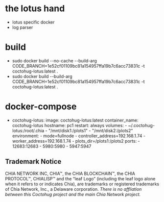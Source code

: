# the lotus hand
- lotus specific docker
- log parser

# build
- sudo docker build --no-cache --build-arg CODE_BRANCH=1e52cf01109bc81a154957ffa19b7c6acc73831c -t coctohug-lotus:latest .
- sudo docker build --build-arg CODE_BRANCH=1e52cf01109bc81a154957ffa19b7c6acc73831c -t coctohug-lotus:latest .

# docker-compose
- coctohug-lotus: 
        image: coctohug-lotus:latest 
        container_name: coctohug-lotus
        hostname: pc1 
        restart: always 
        volumes: 
            - ~/.coctohug-lotus:/root/.chia 
            - "/mnt/disk1:/plots1" 
            - "/mnt/disk2:/plots2" 
        environment: 
            - mode=fullnode 
            - controller_address=192.168.1.74 
            - worker_address=192.168.1.74
            - plots_dir=/plots1:/plots2 
        ports: 
            - 12683:12683 
            - 5980:5980 
            - 5947:5947

## Trademark Notice
CHIA NETWORK INC, CHIA™, the CHIA BLOCKCHAIN™, the CHIA PROTOCOL™, CHIALISP™ and the “leaf Logo” (including the leaf logo alone when it refers to or indicates Chia), are trademarks or registered trademarks of Chia Network, Inc., a Delaware corporation. *There is no affliation between this Coctohug project and the main Chia Network project.*
 
 
 
 
